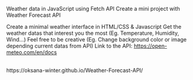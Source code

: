 Weather data in JavaScript using Fetch API
Create a mini project with Weather Forecast API

Create a minimal weather interface in HTML/CSS & Javascript
Get the weather datas that interest you the most (Eg. Temperature, Humidity, Wind...)
Feel free to be creative (Eg. Change background color or image depending current datas from API)
Link to the API: https://open-meteo.com/en/docs 

<br>
https://oksana-winter.github.io/Weather-Forecast-API/
